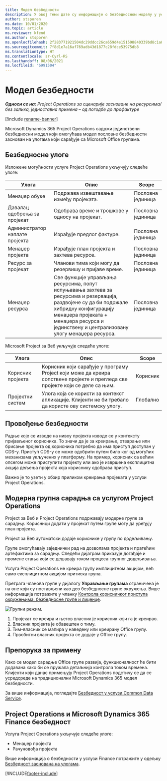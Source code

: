 ```yaml
---
title: Модел безбедности
description: У овој теми дате су информације о безбедносном моделу у услузи Dynamics 365 Project Operations.
author: stsporen
ms.date: 10/01/2020
ms.topic: article
ms.reviewer: kfend
ms.author: stsporen
ms.openlocfilehash: 2f283771921504dc29ddcc26ca659d4e151598840339bd8c1a857e8bf5dde9ed
ms.sourcegitcommit: 7f8d1e7a16af769adb43d1877c28fdce53975db8
ms.translationtype: HT
ms.contentlocale: sr-Cyrl-RS
ms.lasthandoff: 08/06/2021
ms.locfileid: "6991504"
---
```

# <a name="security-model"></a>Модел безбедности

_**Односи се на:** Project Operations за сценарије засноване на ресурсима/без залиха, једноставна примена – од погодбе до профактуре_

[!include [rename-banner](~/includes/cc-data-platform-banner.md)]

Microsoft Dynamics 365 Project Operations садржи јединствени безбедносни модел који омогућава модел пословне безбедности заснован на улогама који сарађује са Microsoft Office групама. 


## <a name="security-roles"></a>Безбедноснe улогe
Изложене могућности услуге Project Operations укључују следеће улоге:

| Улога                          | Опис                                                                                                                                                                 | Scope |
|-------------------------------|-----------------------------------------------------------------------------------------------------------------------------------------------------------------------------|------|
| Менаџер обуке              | Подржава извештавање између пројеката.                                                                                                            | Пословна јединица              |
| Давалац одобрења за пројекат              | Одобрава време и трошкове у односу на пројекат.                                                                                                                              | Пословна јединица |
| Администратор наплате пројекта | Израђује предлог фактуре.                                                                                                                                                 | Пословна јединица |
| Менаџер пројекта               | Израђује план пројекта и захтева ресурсе.                                                                                                                              | Пословна јединица |
| Ресурс за пројекат              | Чланови тима који могу да резервишу и пријаве време.                                                                                                          | Пословна јединица|
| Менаџер ресурса              | Све функције управљања ресурсима, попут испуњавања захтева за ресурсима и резервација, раздвојене су да би подржале хибридну конфигурацију менаџера пројеката + менаџера ресурса и јединствену и централизовану улогу менаџера ресурса. | Пословна јединица |


Microsoft Project за Веб укључује следеће улоге:

| Улога           | Опис                                                                                                        | Scope  |
|----------------|--------------------------------------------------------------------------------------------------------------------|--------|
| Корисник пројекта   | Корисник који сарађује у програму Project   који може да креира сопствене пројекте и прегледа све пројекте који се деле са   њим. | Корисник   |
| Пројектни систем | Улога која се користи за контекст   апликације. Клијенти не би требало да користе ову системску улогу.                                    | Глобално |

## <a name="security-enforcement"></a>Провођење безбедности
Радње које се изводе на нивоу пројекта изводе се у контексту пријављеног корисника. То значи да је за креирање, отварање или брисање пројекта од корисника потребно да има приступ доступан у CDS-у. Приступ CDS-у се може одобрити путем било ког од могућих механизама укључених у платформу. На пример, корисник са већим опсегом може приступити пројекту или ако је извршена експлицитна акција дељења пројекта која кориснику одобрава приступ.

Важно је то узети у обзир приликом креирања пројеката у услузи Project Operations.

## <a name="modern-group-collaboration-with-project-operations"></a>Модерна групна сарадња са услугом Project Operations
Project за Веб и Project Operations подржавају модерне групе за сарадњу. Корисници додати у пројекат путем групе могу да уређују план пројекта.

Project за Веб аутоматски додаје кориснике у групу по додељивању.

Групе омогућавају заједнички рад на дозволама пројекта и пратећим артефактима за сарадњу. Следећи дијаграм приказује догађаје и промене стања који се дешавају током процеса групног додељивања.

Услуга Project Operations не креира групу имплицитном акцијом, већ само експлицитном акцијом притиска група.

Претрага чланова групе у дијалогу **Управљање групама** ограничена је на оне који су постављени као део безбедносне групе окружења. Више информација потражите у чланку [Контрола корисничког приступа окружењима: безбедносне групе и лиценце](/power-platform/admin/control-user-access).

![Групни режим.](./media/groupsmode.png)

1. Пројекат се креира и његов власник је корисник који га је креирао.
2. Власник пројекта је обавештен о тиму.
3. Тим-власник се мапира у наведену или креирану Office групу.
4. Првобитни власник пројекта се додаје у Office групу.

## <a name="deployment-recommendation"></a>Препорука за примену
Како се модел сарадње Office групе развија, функционалност ће бити додавана како би се пружала детаљнија контрола током времена. Клијенти који данас примењују Project Operations подстичу се да се усредсреде на традиционални Microsoft Dynamics 365 модел безбедности.

За више информација, погледајте [Безбедност у услузи Common Data Service](/power-platform/admin/wp-security).

## <a name="project-operations-and-microsoft-dynamics-365-finance-security"></a>Project Operations и Microsoft Dynamics 365 Finance безбедност
Услуга Project Operations укључује следеће улоге:

- Менаџер пројекта
- Рачуновођа пројекта

Више информација о безбедности у услузи Finance потражите у одељку [Безбедност заснована на улогама](/dynamics365/fin-ops-core/dev-itpro/sysadmin/role-based-security).




[!INCLUDE[footer-include](../includes/footer-banner.md)]